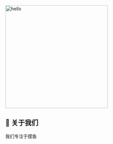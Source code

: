 <img src="https://unpkg.com/hello-picture@2.0.21/src/static/1000.webp" alt="hello" style="height: 320px;" />


## 🍿 关于我们

我们专注于摸鱼
